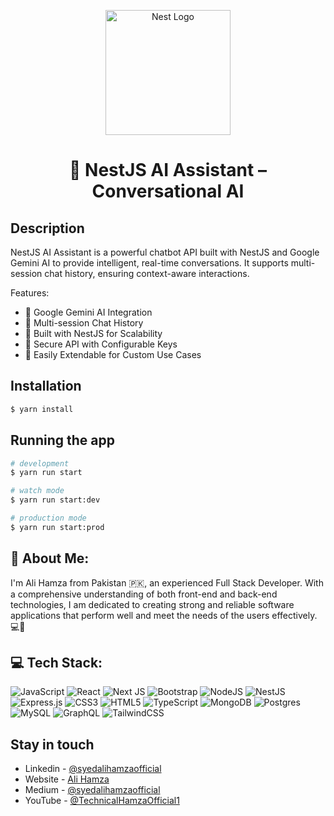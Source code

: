 <p align="center">
  <a href="http://nestjs.com/" target="blank"><img src="https://nestjs.com/img/logo-small.svg" width="200" alt="Nest Logo" /></a>
</p>

# <p align="center">🚀 NestJS AI Assistant – Conversational AI</p>

## Description

NestJS AI Assistant is a powerful chatbot API built with NestJS and Google Gemini AI to provide intelligent, real-time conversations. It supports multi-session chat history, ensuring context-aware interactions.

Features:
- 🌟 Google Gemini AI Integration
- 💬 Multi-session Chat History
- 🚀 Built with NestJS for Scalability
- 🔐 Secure API with Configurable Keys
- 🔄 Easily Extendable for Custom Use Cases

## Installation

```bash
$ yarn install
```

## Running the app

```bash
# development
$ yarn run start

# watch mode
$ yarn run start:dev

# production mode
$ yarn run start:prod
```

## 💫 About Me:
I'm Ali Hamza from Pakistan 🇵🇰, an experienced Full Stack Developer. With a comprehensive understanding of both front-end and back-end technologies, I am dedicated to creating strong and reliable software applications that perform well and meet the needs of the users effectively. 💻🚀

## 💻 Tech Stack:
![JavaScript](https://img.shields.io/badge/javascript-%23323330.svg?style=flat&logo=javascript&logoColor=%23F7DF1E) ![React](https://img.shields.io/badge/react-%2320232a.svg?style=flat&logo=react&logoColor=%2361DAFB) ![Next JS](https://img.shields.io/badge/Next-black?style=flat&logo=next.js&logoColor=white) ![Bootstrap](https://img.shields.io/badge/bootstrap-%238511FA.svg?style=flat&logo=bootstrap&logoColor=white) ![NodeJS](https://img.shields.io/badge/node.js-6DA55F?style=flat&logo=node.js&logoColor=white) ![NestJS](https://img.shields.io/badge/nestjs-%23E0234E.svg?style=flat&logo=nestjs&logoColor=white) ![Express.js](https://img.shields.io/badge/express.js-%23404d59.svg?style=flat&logo=express&logoColor=%2361DAFB) ![CSS3](https://img.shields.io/badge/css3-%231572B6.svg?style=flat&logo=css3&logoColor=white) ![HTML5](https://img.shields.io/badge/html5-%23E34F26.svg?style=flat&logo=html5&logoColor=white) ![TypeScript](https://img.shields.io/badge/typescript-%23007ACC.svg?style=flat&logo=typescript&logoColor=white) ![MongoDB](https://img.shields.io/badge/MongoDB-%234ea94b.svg?style=flat&logo=mongodb&logoColor=white) ![Postgres](https://img.shields.io/badge/postgres-%23316192.svg?style=flat&logo=postgresql&logoColor=white) ![MySQL](https://img.shields.io/badge/mysql-%2300000f.svg?style=flat&logo=mysql&logoColor=white) ![GraphQL](https://img.shields.io/badge/-GraphQL-E10098?style=flat&logo=graphql&logoColor=white) ![TailwindCSS](https://img.shields.io/badge/tailwindcss-%2338B2AC.svg?style=flat&logo=tailwind-css&logoColor=white)


## Stay in touch

- Linkedin - [@syedalihamzaofficial](https://www.linkedin.com/in/syedalihamzaofficial/)
- Website - [Ali Hamza](https://syedalihamzaofficial.blogspot.com/)
- Medium - [@syedalihamzaofficial](https://medium.com/@syedalihamzaofficial)
- YouTube - [@TechnicalHamzaOfficial1](https://www.youtube.com/@TechnicalHamzaOfficial1)